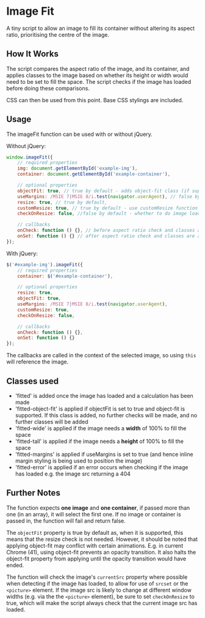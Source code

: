 # Image Fit

A tiny script to allow an image to fill its container without altering its aspect ratio, prioritising the centre of the image.

## How It Works

The script compares the aspect ratio of the image, and its container, and applies classes to the image based on whether its height or width would need to be set to fill the space. The script checks if the image has loaded before doing these comparisons.

CSS can then be used from this point. Base CSS stylings are included.

## Usage
The imageFit function can be used with or without jQuery. 

Without jQuery:

```js
window.imageFit({
    // required properties
    img: document.getElementById('example-img'),
    container: document.getElementById('example-container'),

    // optional properties
    objectFit: true, // true by default - adds object-fit class (if supported) instead of 'tall' or 'wide' classes
    useMargins: /MSIE 7|MSIE 8/i.test(navigator.userAgent), // false by default - apply negative marginTop or marginLeft equal to half height or half width of the image
    resize: true, // true by default,
    customResize: true, // true by default - use customResize function (if available), and if resize is true
    checkOnResize: false, //false by default - whether to do image load check on resize. Useful if image src is likely to change. E.g. picture element

    // callbacks
    onCheck: function () {}, // before aspect ratio check and classes are added (fires on initial check and resize event)
    onSet: function () {} // after aspect ratio check and classes are added (fires on initial check and resize event)
});
```
    
With jQuery:

```js
$('#example-img').imageFit({
    // required properties
    container: $('#example-container'),

    // optional properties
    resize: true,
    objectFit: true,
    useMargins: /MSIE 7|MSIE 8/i.test(navigator.userAgent),
    customResize: true,
    checkOnResize: false,

    // callbacks
    onCheck: function () {},
    onSet: function () {}
});
```

The callbacks are called in the context of the selected image, so using `this` will reference the image.

## Classes used
- 'fitted' is added once the image has loaded and a calculation has been made
- 'fitted-object-fit' is applied if objectFit is set to true and object-fit is supported. If this class is added, no further checks will be made, and no further classes will be added
- 'fitted-wide' is applied if the image needs a **width** of 100% to fill the space
- 'fitted-tall' is applied if the image needs a **height** of 100% to fill the space
- 'fitted-margins' is applied if useMargins is set to true (and hence inline margin styling is being used to position the image)
- 'fitted-error' is applied if an error occurs when checking if the image has loaded e.g. the image src returning a 404

## Further Notes
The function expects **one image** and **one container**, if passed more than one (in an array), it will select the first one. If no image or container is passed in, the function will fail and return false.

The `objectFit` property is true by default as, when it is supported, this means that the resize check is not needed. However, it should be noted that applying object-fit may conflict with certain animations. E.g. in current Chrome (41), using object-fit prevents an opacity transition. It also halts the object-fit property from applying until the opacity transition would have ended.

The function will check the image's `currentSrc` property where possible when detecting if the image has loaded, to allow for use of `srcset` or the `<picture>` element. If the image src is likely to change at different window widths (e.g. via the the `<picture>` element), be sure to set `checkOnResize` to true, which will make the script always check that the current image src has loaded.
